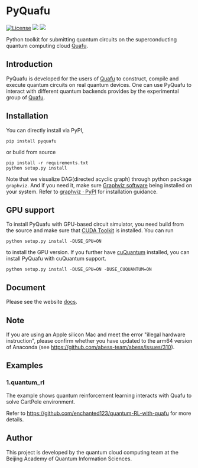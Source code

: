 # PyQuafu
[![License](https://img.shields.io/github/license/ScQ-Cloud/pyquafu.svg?style=popout-square)](https://opensource.org/licenses/Apache-2.0)
[![](https://github.com/ScQ-Cloud/pyquafu/actions/workflows/unittest.yml/badge.svg)](https://github.com/ScQ-Cloud/pyquafu/actions/workflows/unittest.yml)
[![](https://img.shields.io/pypi/dm/pyquafu?style=popout-square)](https://pypi.org/project/pyquafu/)


Python toolkit for submitting quantum circuits on the superconducting quantum computing cloud [Quafu](http://quafu.baqis.ac.cn/).


## Introduction

PyQuafu is developed for the users of [Quafu](http://quafu.baqis.ac.cn/) to construct, compile and execute quantum circuits on real quantum devices. One can use PyQuafu to interact with different quantum backends provides by the experimental group of [Quafu](http://quafu.baqis.ac.cn/).

## Installation

You can directly install via PyPI,

```
pip install pyquafu
```

or build from source

```
pip install -r requirements.txt
python setup.py install
```

Note that we visualize DAG(directed acyclic graph) through python package ``graphviz``. And if you need it, make sure [Graphviz software](https://graphviz.org/) being installed on your system. Refer to [graphviz · PyPI](https://pypi.org/project/graphviz/#description) for installation guidance.

## GPU support
To install PyQuafu with GPU-based circuit simulator, you need build from the source and make sure that [CUDA Toolkit](https://developer.nvidia.com/cuda-downloads) is installed. You can run

```
python setup.py install -DUSE_GPU=ON
```
to install the GPU version. If you further have [cuQuantum](https://developer.nvidia.com/cuquantum-sdk) installed, you can install PyQuafu with cuQuantum support.
```
python setup.py install -DUSE_GPU=ON -DUSE_CUQUANTUM=ON
```


## Document
Please see the website [docs](https://scq-cloud.github.io/).

## Note
If you are using an Apple silicon Mac and meet the error "illegal hardware instruction", please confirm whether you have updated to the arm64 version of Anaconda (see https://github.com/abess-team/abess/issues/310).

## Examples

### 1.quantum_rl

The example shows quantum reinforcement learning interacts with Quafu to solve CartPole environment.

Refer to https://github.com/enchanted123/quantum-RL-with-quafu for more details.

## Author
This project is developed by the quantum cloud computing team at the Beijing Academy of Quantum Information Sciences.
